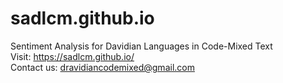 # sadlcm.github.io
Sentiment Analysis for Davidian Languages in Code-Mixed Text <br/>
Visit: https://sadlcm.github.io/ <br/>
Contact us: dravidiancodemixed@gmail.com
